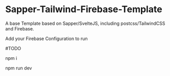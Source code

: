 # Sapper-Tailwind-Firebase-Template

A base Template based on Sapper/SvelteJS, including postcss/TailwindCSS and Firebase. 

Add your Firebase Configuration to run

#TODO

npm i

npm run dev
